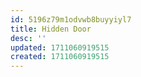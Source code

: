```yaml
---
id: 5196z79m1odvwb8buyyiyl7
title: Hidden Door
desc: ''
updated: 1711060919515
created: 1711060919515
---
```

